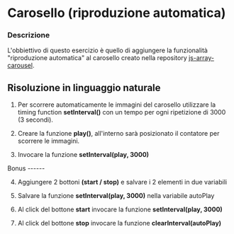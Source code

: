 # Carosello (riproduzione automatica)

### Descrizione

L'obbiettivo di questo esercizio è quello di aggiungere la funzionalità "riproduzione automatica" al carosello creato nella repository [js-array-carousel](https://github.com/Luigi-Iorio/js-array-carousel.git).

## Risoluzione in linguaggio naturale

1. Per scorrere automaticamente le immagini del carosello utilizzare la timing function **setInterval()** con un tempo per ogni ripetizione di 3000 (3 secondi).

2. Creare la funzione **play()**, all'interno sarà posizionato il contatore per scorrere le immagini.

3. Invocare la funzione **setInterval(play, 3000)**

Bonus ------

4. Aggiungere 2 bottoni **(start / stop)** e salvare i 2 elementi in due variabili

5. Salvare la funzione **setInterval(play, 3000)** nella variabile autoPlay

6. Al click del bottone **start** invocare la funzione **setInterval(play, 3000)**

7. Al click del bottone **stop** invocare la funzione **clearInterval(autoPlay)**
